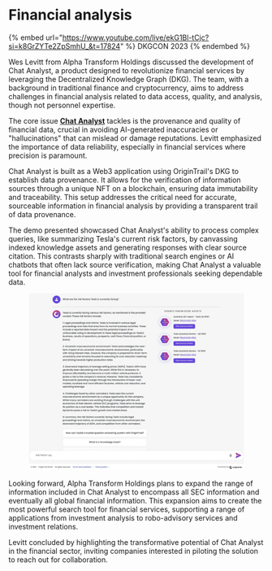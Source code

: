 # Financial analysis

{% embed url="https://www.youtube.com/live/ekG1Bl-tCjc?si=k8GrZYTe2ZpSmhU_&t=17824" %}
DKGCON 2023
{% endembed %}

Wes Levitt from Alpha Transform Holdings discussed the development of Chat Analyst, a product designed to revolutionize financial services by leveraging the Decentralized Knowledge Graph (DKG). The team, with a background in traditional finance and cryptocurrency, aims to address challenges in financial analysis related to data access, quality, and analysis, though not personnel expertise.

The core issue [**Chat Analyst**](https://www.chatanalyst.ai/) tackles is the provenance and quality of financial data, crucial in avoiding AI-generated inaccuracies or "hallucinations" that can mislead or damage reputations. Levitt emphasized the importance of data reliability, especially in financial services where precision is paramount.

Chat Analyst is built as a Web3 application using OriginTrail's DKG to establish data provenance. It allows for the verification of information sources through a unique NFT on a blockchain, ensuring data immutability and traceability. This setup addresses the critical need for accurate, sourceable information in financial analysis by providing a transparent trail of data provenance.

The demo presented showcased Chat Analyst's ability to process complex queries, like summarizing Tesla's current risk factors, by canvassing indexed knowledge assets and generating responses with clear source citation. This contrasts sharply with traditional search engines or AI chatbots that often lack source verification, making Chat Analyst a valuable tool for financial analysts and investment professionals seeking dependable data.

<figure><img src="../.gitbook/assets/image (14) (1).png" alt=""><figcaption></figcaption></figure>

Looking forward, Alpha Transform Holdings plans to expand the range of information included in Chat Analyst to encompass all SEC information and eventually all global financial information. This expansion aims to create the most powerful search tool for financial services, supporting a range of applications from investment analysis to robo-advisory services and investment relations.

Levitt concluded by highlighting the transformative potential of Chat Analyst in the financial sector, inviting companies interested in piloting the solution to reach out for collaboration.
